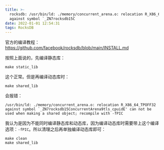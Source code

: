 ```yaml
---
title: >-
  rocksdb: /usr/bin/ld: ./memory/concurrent_arena.o: relocation R_X86_64_TPOFF32
  against symbol `_ZN7rocksdb15C
date: 2022-01-01 12:54:31
tags: RocksDB
---
```


官方的编译教程：<https://github.com/facebook/rocksdb/blob/main/INSTALL.md>

按照上面说的，先编译静态库：

```shell
make static_lib
```

这个正常。但是再编译动态库时：

```shell
make shared_lib
```

会报错：

```
/usr/bin/ld: ./memory/concurrent_arena.o: relocation R_X86_64_TPOFF32 against symbol `_ZN7rocksdb15ConcurrentArena9tls_cpuidE' can not be used when making a shared object; recompile with -fPIC
```

我认为是因为不能同时编译静态库和动态库，因为编译动态库时需要带上这个编译选项：`-fPIC`。所以清理之后再单独编译动态库即可：

```shell
make clean
make shared_lib
```
